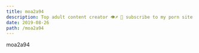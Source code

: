 ```yaml
---
title: moa2a94
description: Top adult content creator 👁♐️ 👑 subscribe to my porn site below IG Missskaylax
date: 2019-08-26
path: /moa2a94
---
```


moa2a94